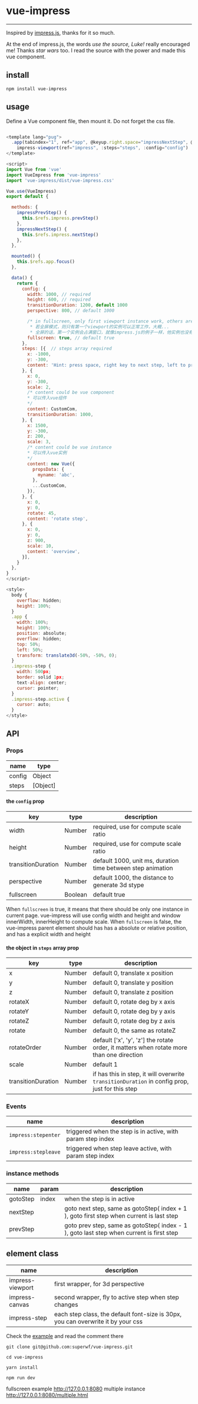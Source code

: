# vue-impress

* * *

Inspired by [impress.js](https://github.com/impress/impress.js), thanks for it so much.

At the end of impress.js, the words *use the source, Luke!* really encouraged me! Thanks *star wars* too. I read the source with the power and made this vue component.

## install

```
npm install vue-impress
```

## usage

Define a Vue component file, then mount it.
Do not forget the css file.
```javascript

<template lang="pug">
  .app(tabindex="1", ref="app", @keyup.right.space="impressNextStep", @keyup.left="impressPrevStep")
    impress-viewport(ref="impress", :steps="steps", :config="config")
</template>

<script>
import Vue from 'vue'
import VueImpress from 'vue-impress'
import 'vue-impress/dist/vue-impress.css'

Vue.use(VueImpress)
export default {

  methods: {
    impressPrevStep() {
      this.$refs.impress.prevStep()
    },
    impressNextStep() {
      this.$refs.impress.nextStep()
    },
  },

  mounted() {
    this.$refs.app.focus()
  },

  data() {
    return {
      config: {
        width: 1000, // required
        height: 600, // required
        transitionDuration: 1200, default 1000
        perspective: 800, // default 1000

        /* in fullscreen, only first viewport instance work, others are meaningless
         * 若全屏模式，则只有第一个viewport的实例可以正常工作，大概...
         * 全屏的话，第一个实例会占满窗口，就像impress.js的例子一样，他实例也没有意义 */
        fullscreen: true, // default true
      },
      steps: [{  // steps array required
        x: -1000,
        y: -300,
        content: 'Hint: press space, right key to next step, left to prev step',
      }, {
        x: 0,
        y: -300,
        scale: 2,
        /* content could be vue component
        * 可以传入vue组件
        */
        content: CustomCom,
        transitionDuration: 1000,
      }, {
        x: 1500,
        y: -300,
        z: 200,
        scale: 3,
        /* content could be vue instance
        * 可以传入vue实例
        */
        content: new Vue({
          propsData: {
            myname: 'abc',
          },
          ...CustomCom,
        }),
      }, {
        x: 0,
        y: 0,
        rotate: 45,
        content: 'rotate step',
      }, {
        x: 0,
        y: 0,
        z: 900,
        scale: 10,
        content: 'overview',
      }],
    }
  },
}
</script>

<style>
  body {
    overflow: hidden;
    height: 100%;
  }
  .app {
    width: 100%;
    height: 100%;
    position: absolute;
    overflow: hidden;
    top: 50%;
    left: 50%;
    transform: translate3d(-50%, -50%, 0);
  }
  .impress-step {
    width: 500px;
    border: solid 1px;
    text-align: center;
    cursor: pointer;
  }
  .impress-step.active {
    cursor: auto;
  }
</style>

```

## API

### Props

| name | type |
| ---- | ---- |
| config | Object |
| steps | [Object] |

#### the `config` prop

| key | type | description |
| --- | ---- | ---- |
| width | Number | required, use for compute scale ratio |
| height | Number | required, use for compute scale ratio|
| transitionDuration | Number | default 1000, unit ms, duration time between step animation |
| perspective | Number | default 1000, the distance to generate 3d stype |
| fullscreen | Boolean | default true |

When `fullscreen` is true, it means that there should be only one instance in current page. vue-impress will use config width and height and window innerWidth, innerHeight to compute scale.
When `fullscreen` is false, the vue-impress parent element should has has a absolute or relative position, and has a explicit width and height


#### the object in `steps` array prop

| key | type | description |
| --- | ---- | ---- |
| x | Number | default 0, translate x position |
| y | Number | default 0, translate y position |
| z | Number | default 0, translate z position |
| rotateX | Number | default 0, rotate deg by x axis |
| rotateY | Number | default 0, rotate deg by y axis |
| rotateZ | Number | default 0, rotate deg by z axis |
| rotate | Number | default 0, the same as rotateZ |
| rotateOrder | Number | default ['x', 'y', 'z'] the rotate order, it matters when rotate more than one direction |
| scale | Number | default 1 |
| transitionDuration | Number | if has this in step, it will overwrite `transitionDuration` in config prop, just for this step |

### Events

| name | description |
| --- | ---- |
| `impress:stepenter` | triggered when the step is in active, with param step index |
| `impress:stepleave` | triggered when step leave active, with param step index |

### instance methods

| name | param| description |
| --- | ---- | ---- |
| gotoStep | index | when the step is in active |
| nextStep | | goto next step, same as gotoStep( index + 1 ), goto first step when current is last step |
| prevStep | | goto prev step, same as gotoStep( index - 1 ), goto last step when current is first step |

## element class

| name | description |
| --- | --- |
| impress-viewport | first wrapper, for 3d perspective |
| impress-canvas | second wrapper, fly to active step when step changes |
| impress-step | each step class, the default font-size is 30px, you can overwrite it by your css |


Check the [example](https://github.com/superwf/vue-impress/blob/master/example/Fullscreen.vue) and read the comment there

```
git clone git@github.com:superwf/vue-impress.git

cd vue-impress

yarn install

npm run dev
```

fullscreen example http://127.0.0.1:8080
multiple instance http://127.0.0.1:8080/multiple.html
